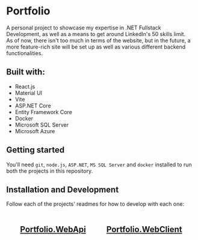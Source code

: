 # Portfolio
A personal project to showcase my expertise in .NET Fullstack Development, as well as a means to get around LinkedIn's 50 skills limit.
<br>
As of now, there isn't too much in terms of the website, but in the future, a more feature-rich site will be set up as well as various different backend functionalities.

## Built with:
- React.js
- Material UI
- Vite
- ASP.NET Core
- Entity Framework Core
- Docker
- Microsoft SQL Server
- Microsoft Azure

## Getting started
You'll need `git`, `node.js`, `ASP.NET`, `MS SQL Server` and `docker` installed to run both the projects in this repository.

## Installation and Development
Follow each of the projects' readmes for how to develop with each one:
<br>
<br>
<h2 align="center">
  <a href="Portfolio.WebApi#webapi-development-steps">Portfolio.WebApi</a> &nbsp; &nbsp; &nbsp; &nbsp; &nbsp;
  <a href="Portfolio.WebClient#webclient-development-steps">Portfolio.WebClient</a>
</h2>
